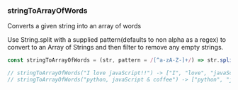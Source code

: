 ### stringToArrayOfWords

Converts a given string into an array of words

Use String.split with a supplied pattern(defaults to non alpha as a regex) to convert to an Array of Strings and then filter to remove any empty strings.

```js
const stringToArrayOfWords = (str, pattern = /[^a-zA-Z-]+/) => str.split(pattern).filter(Boolean)

// stringToArrayOfWords("I love javaScript!!") -> ["I", "love", "javaScript"]
// stringToArrayOfWords("python, javaScript & coffee") -> ["python", "javaScript", "coffee"]
```
